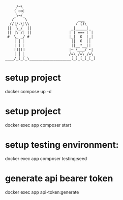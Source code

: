  ```
      /~\           
     ( oo|              
     _\=/_                             
    /     \                       ___   
   //|/.\|\\                     / ()\ 
  ||  \_/  ||                  _|_____|_ 
  || |\ /| ||                 | | === | |
  #  \_ _/ #                  |_|  O  |_|
     | | |                     ||  O  ||
     | | |                     ||__*__||
     []|[]                    |~ \___/ ~|
     | | |                    /=\ /=\ /=\
____/_]_[_\___________________[_]_[_]_[_]

 ```

 # setup project
 docker compose up -d

 # setup project
 docker exec app composer start

 # setup testing environment: 
docker exec app composer testing:seed

# generate api bearer token
docker exec app api-token:generate